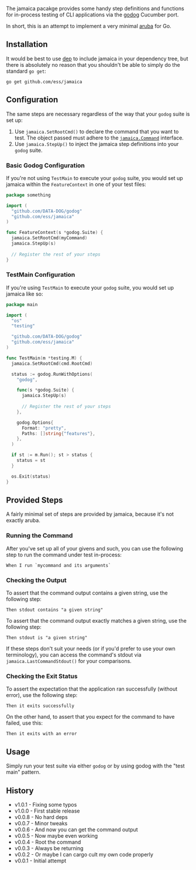 The jamaica pacakge provides some handy step definitions and functions for in-process testing of CLI applications via the [godog](https://github.com/DATA-DOG/godog) Cucumber port.

In short, this is an attempt to implement a very minimal [aruba](https://github.com/cucumber/aruba) for Go.

## Installation ##

It would be best to use [dep](https://github.com/golang/dep) to include jamaica in your dependency tree, but there is absolutely no reason that you shouldn't be
able to simply do the standard `go get`:

```
go get github.com/ess/jamaica
```

## Configuration ##

The same steps are necessary regardless of the way that your `godog` suite is set up:

1. Use `jamaica.SetRootCmd()` to declare the command that you want to test. The object passed must adhere to the [`jamaica.Command`]() interface.
2. Use `jamaica.StepUp()` to inject the jamaica step definitions into your `godog` suite.

### Basic Godog Configuration ###

If you're not using `TestMain` to execute your `godog` suite, you would set up jamaica within the `FeatureContext` in one of your test files:

```go
package something

import (
  "github.com/DATA-DOG/godog"
  "github.com/ess/jamaica"
)

func FeatureContext(s *godog.Suite) {
  jamaica.SetRootCmd(myCommand)
  jamaica.StepUp(s)
  
  // Register the rest of your steps
}
```

### TestMain Configuration ###

If you're using `TestMain` to execute your `godog` suite, you would set up jamaica like so:

```go
package main

import (
  "os"
  "testing"

  "github.com/DATA-DOG/godog"
  "github.com/ess/jamaica"
)

func TestMain(m *testing.M) {
  jamaica.SetRootCmd(cmd.RootCmd)

  status := godog.RunWithOptions(
    "godog",

    func(s *godog.Suite) {
      jamaica.StepUp(s)
      
      // Register the rest of your steps
    },

    godog.Options{
      Format: "pretty",
      Paths: []string{"features"},
    },
  )

  if st := m.Run(); st > status {
    status = st
  }

  os.Exit(status)
}
```

## Provided Steps ##

A fairly minimal set of steps are provided by jamaica, because it's not exactly aruba.

### Running the Command ###

After you've set up all of your givens and such, you can use the following
step to run the command under test in-process:

```gherkin
When I run `mycommand and its arguments`
```

### Checking the Output ###

To assert that the command output contains a given string, use the following step:

```gherkin
Then stdout contains "a given string"
```

To assert that the command output exactly matches a given string, use the following step:

```gherkin
Then stdout is "a given string"
```

If these steps don't suit your needs (or if you'd prefer to use your own terminology), you can access the command's stdout via `jamaica.LastCommandStdout()` for your comparisons.

### Checking the Exit Status ###

To assert the expectation that the application ran successfully (without error), use the following step:

```gherkin
Then it exits successfully
```

On the other hand, to assert that you expect for the command to have failed, use this:

```gherkin
Then it exits with an error
```

## Usage ##

Simply run your test suite via either `godog` or by using godog with the "test main" pattern.

## History ##

* v1.0.1 - Fixing some typos
* v1.0.0 - First stable release
* v0.0.8 - No hard deps
* v0.0.7 - Minor tweaks
* v0.0.6 - And now you can get the command output
* v0.0.5 - Now maybe even working
* v0.0.4 - Root the command
* v0.0.3 - Always be returning
* v0.0.2 - Or maybe I can cargo cult my own code properly
* v0.0.1 - Initial attempt
